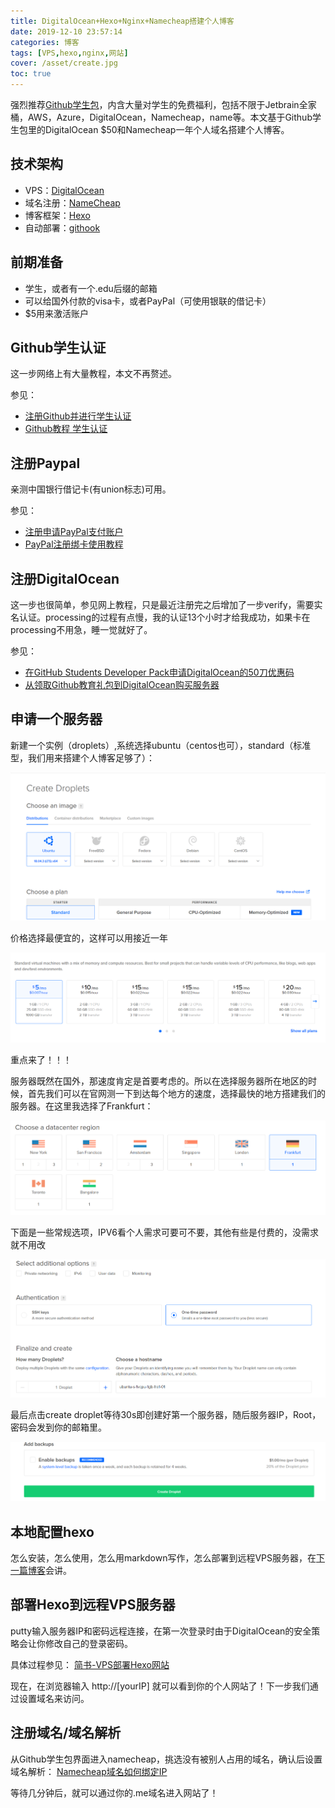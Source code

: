 ```yaml
---
title: DigitalOcean+Hexo+Nginx+Namecheap搭建个人博客
date: 2019-12-10 23:57:14
categories: 博客
tags: [VPS,hexo,nginx,网站]
cover: /asset/create.jpg
toc: true
---
```

强烈推荐[Github学生包](https://education.github.com/pack)，内含大量对学生的免费福利，包括不限于Jetbrain全家桶，AWS，Azure，DigitalOcean，Namecheap，name等。本文基于Github学生包里的DigitalOcean $50和Namecheap一年个人域名搭建个人博客。

## 技术架构

- VPS：[DigitalOcean](https://cloud.digitalocean.com/)
- 域名注册：[NameCheap](https://www.namecheap.com/)
- 博客框架：[Hexo](https://hexo.io/zh-cn/)
- 自动部署：[githook](https://git-scm.com/)
<!--more-->
## 前期准备

- 学生，或者有一个.edu后缀的邮箱
- 可以给国外付款的visa卡，或者PayPal（可使用银联的借记卡）
- $5用来激活账户

## Github学生认证

这一步网络上有大量教程，本文不再赘述。

参见：

- [注册Github并进行学生认证](https://blog.csdn.net/qq_40176716/article/details/84679999)
- [Github教程 学生认证](https://blog.csdn.net/qq_36667170/article/details/79084166)

## 注册Paypal

亲测中国银行借记卡(有union标志)可用。

参见：

- [注册申请PayPal支付账户](https://blog.csdn.net/love_bb/article/details/76064080)
- [PayPal注册绑卡使用教程](https://blog.csdn.net/PecoVio/article/details/82708048)

## 注册DigitalOcean

这一步也很简单，参见网上教程，只是最近注册完之后增加了一步verify，需要实名认证。processing的过程有点慢，我的认证13个小时才给我成功，如果卡在processing不用急，睡一觉就好了。

参见：

- [在GitHub Students Developer Pack申请DigitalOcean的50刀优惠码](https://blog.csdn.net/hunzhangzui9837/article/details/84974624)
- [从领取Github教育礼包到DigitalOcean购买服务器](https://www.jianshu.com/p/c5e7721d886c?tdsourcetag=s_pctim_aiomsg)

## 申请一个服务器

新建一个实例（droplets）,系统选择ubuntu（centos也可），standard（标准型，我们用来搭建个人博客足够了）：

![create-droplets](/asset/create-droplets.png)

价格选择最便宜的，这样可以用接近一年

![prize](/asset/prize.png)

重点来了！！！

服务器既然在国外，那速度肯定是首要考虑的。所以在选择服务器所在地区的时候，首先我们可以在官网测一下到达每个地方的速度，选择最快的地方搭建我们的服务器。在这里我选择了Frankfurt：

![region](/asset/region.png)

下面是一些常规选项，IPV6看个人需求可要可不要，其他有些是付费的，没需求就不用改

![others](/asset/others.png)

最后点击create droplet等待30s即创建好第一个服务器，随后服务器IP，Root，密码会发到你的邮箱里。

![final](/asset/final.png)

## 本地配置hexo

怎么安装，怎么使用，怎么用markdown写作，怎么部署到远程VPS服务器，在[下一篇博客](http://peizhengyijiaqin.me/2019/12/11/writing/)会讲。

## 部署Hexo到远程VPS服务器

putty输入服务器IP和密码远程连接，在第一次登录时由于DigitalOcean的安全策略会让你修改自己的登录密码。

具体过程参见：
[简书-VPS部署Hexo网站](https://www.jianshu.com/p/5cf20649f328)

现在，在浏览器输入 http://[yourIP] 就可以看到你的个人网站了！下一步我们通过设置域名来访问。

## 注册域名/域名解析

从Github学生包界面进入namecheap，挑选没有被别人占用的域名，确认后设置域名解析：
[Namecheap域名如何绑定IP](https://blog.csdn.net/SweetTool/article/details/87900507)

等待几分钟后，就可以通过你的.me域名进入网站了！